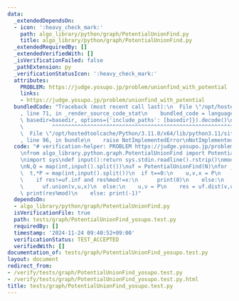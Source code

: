 ```yaml
---
data:
  _extendedDependsOn:
  - icon: ':heavy_check_mark:'
    path: algo_library/python/graph/PotentialUnionFind.py
    title: algo_library/python/graph/PotentialUnionFind.py
  _extendedRequiredBy: []
  _extendedVerifiedWith: []
  _isVerificationFailed: false
  _pathExtension: py
  _verificationStatusIcon: ':heavy_check_mark:'
  attributes:
    PROBLEM: https://judge.yosupo.jp/problem/unionfind_with_potential
    links:
    - https://judge.yosupo.jp/problem/unionfind_with_potential
  bundledCode: "Traceback (most recent call last):\n  File \"/opt/hostedtoolcache/Python/3.11.0/x64/lib/python3.11/site-packages/onlinejudge_verify/documentation/build.py\"\
    , line 71, in _render_source_code_stat\n    bundled_code = language.bundle(stat.path,\
    \ basedir=basedir, options={'include_paths': [basedir]}).decode()\n          \
    \         ^^^^^^^^^^^^^^^^^^^^^^^^^^^^^^^^^^^^^^^^^^^^^^^^^^^^^^^^^^^^^^^^^^^^^^^^^^^^^^^^^\n\
    \  File \"/opt/hostedtoolcache/Python/3.11.0/x64/lib/python3.11/site-packages/onlinejudge_verify/languages/python.py\"\
    , line 96, in bundle\n    raise NotImplementedError\nNotImplementedError\n"
  code: "# verification-helper: PROBLEM https://judge.yosupo.jp/problem/unionfind_with_potential\n\
    \nfrom algo_library.python.graph.PotentialUnionFind import PotentialUnionFind\n\
    \nimport sys\ndef input():return sys.stdin.readline().rstrip()\nmod = 998244353\n\
    \nN,Q = map(int,input().split())\nuf = PotentialUnionFind(N)\nfor _ in range(Q):\n\
    \  t,*P = map(int,input().split())\n  if t==0:\n    u,v,x = P\n    res = uf.dist(v,u)\n\
    \    if res!=uf.inf and res%mod!=x:\n      print(0)\n    else:\n      print(1)\n\
    \      uf.union(v,u,x)\n  else:\n    u,v = P\n    res = uf.dist(v,u)\n    if res!=uf.inf:\
    \ print(res%mod)\n    else: print(-1)"
  dependsOn:
  - algo_library/python/graph/PotentialUnionFind.py
  isVerificationFile: true
  path: tests/graph/PotentialUnionFind_yosupo.test.py
  requiredBy: []
  timestamp: '2024-11-24 09:40:52+09:00'
  verificationStatus: TEST_ACCEPTED
  verifiedWith: []
documentation_of: tests/graph/PotentialUnionFind_yosupo.test.py
layout: document
redirect_from:
- /verify/tests/graph/PotentialUnionFind_yosupo.test.py
- /verify/tests/graph/PotentialUnionFind_yosupo.test.py.html
title: tests/graph/PotentialUnionFind_yosupo.test.py
---
```

